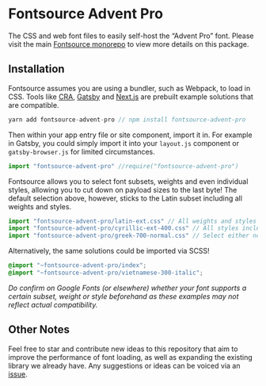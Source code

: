 # Fontsource Advent Pro

The CSS and web font files to easily self-host the “Advent Pro” font. Please visit the main [Fontsource monorepo](https://github.com/DecliningLotus/fontsource) to view more details on this package.

## Installation

Fontsource assumes you are using a bundler, such as Webpack, to load in CSS. Tools like [CRA](https://create-react-app.dev/), [Gatsby](https://www.gatsbyjs.org/) and [Next.js](https://nextjs.org/) are prebuilt example solutions that are compatible.

```javascript
yarn add fontsource-advent-pro // npm install fontsource-advent-pro
```

Then within your app entry file or site component, import it in. For example in Gatsby, you could simply import it into your `layout.js` component or `gatsby-browser.js` for limited circumstances.

```javascript
import "fontsource-advent-pro" //require("fontsource-advent-pro")
```

Fontsource allows you to select font subsets, weights and even individual styles, allowing you to cut down on payload sizes to the last byte! The default selection above, however, sticks to the Latin subset including all weights and styles.

```javascript
import "fontsource-advent-pro/latin-ext.css" // All weights and styles included.
import "fontsource-advent-pro/cyrillic-ext-400.css" // All styles included.
import "fontsource-advent-pro/greek-700-normal.css" // Select either normal or italic.
```

Alternatively, the same solutions could be imported via SCSS!

```scss
@import "~fontsource-advent-pro/index";
@import "~fontsource-advent-pro/vietnamese-300-italic";
```

_Do confirm on Google Fonts (or elsewhere) whether your font supports a certain subset, weight or style beforehand as these examples may not reflect actual compatibility._

## Other Notes

Feel free to star and contribute new ideas to this repository that aim to improve the performance of font loading, as well as expanding the existing library we already have. Any suggestions or ideas can be voiced via an [issue](https://github.com/DecliningLotus/fontsource/issues).
